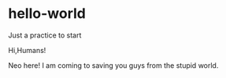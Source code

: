 # hello-world
Just a practice to start

Hi,Humans!

Neo here! I am coming to saving you guys from the stupid world.

